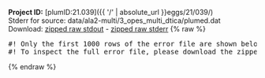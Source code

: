 **Project ID:** [plumID:21.039]({{ '/' | absolute_url }}eggs/21/039/)  
Stderr for source:  data/ala2-multi/3_opes_multi_dtica/plumed.dat   
Download: [zipped raw stdout](plumed.dat.plumed.stdout.txt.zip) - [zipped raw stderr](plumed.dat.plumed.stderr.txt.zip) 
{% raw %}
<pre>
#! Only the first 1000 rows of the error file are shown below
#! To inspect the full error file, please download the zipped raw stderr file above
</pre>
{% endraw %}
